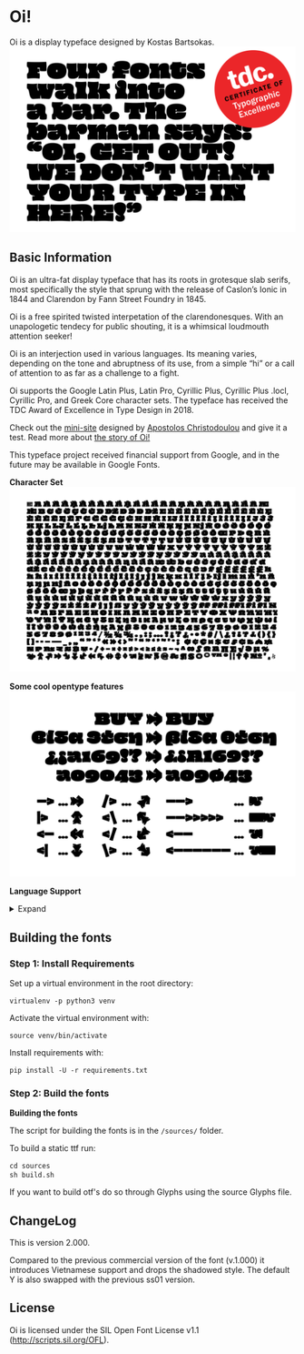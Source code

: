 # Oi!
Oi is a display typeface designed by Kostas Bartsokas.
![](documentation/Oi-Joke.png) 

## Basic Information
Oi is an ultra-fat display typeface that has its roots in grotesque slab serifs, most specifically the style that sprung with the release of Caslon’s Ionic in 1844 and Clarendon by Fann Street Foundry in 1845.

Oi is a free spirited twisted interpetation of the clarendonesques. With an unapologetic tendecy for public shouting, it is a whimsical loudmouth attention seeker!

Oi is an interjection used in various languages. Its meaning varies, depending on the tone and abruptness of its use, from a simple “hi” or a call of attention to as far as a challenge to a fight.

Oi supports the Google Latin Plus, Latin Pro, Cyrillic Plus, Cyrillic Plus .locl, Cyrillic Pro, and Greek Core character sets. The typeface has received the TDC Award of Excellence in Type Design in 2018. 

Check out the [mini-site](https://kostasbartsokas.com/oi-you-mate/) designed by [Apostolos Christodoulou](https://github.com/a7sc11u) and give it a test. Read more about [the story of Oi!](https://blog.usejournal.com/the-story-of-oi-508d7027e67b)

This typeface project received financial support from Google, and in the future may be available in Google Fonts.

**Character Set**
![](documentation/Oi-Char.png) 

**Some cool opentype features**
![](documentation/Oi-Feat.png) 

**Language Support**
<details>
<summary>Expand</summary>
<p>
Latin: Abenaki, Afaan Oromo, Afar, Afrikaans, Albanian, Alsatian, Amis, Anuta, Aragonese, Aranese, Aromanian, Arrernte, Arvanitic, Asturian, Atayal, Aymara, Azerbaijani, Bashkir, Basque, Belarusian, Bemba, Bikol, Bislama, Bosnian, Breton, Cape Verdean, Catalan, Cebuano, Chamorro, Chavacano, Chichewa, Chickasaw, Cimbrian, Cofan, Cornish, Corsican, Creek, Crimean Tatar, Croatian, Czech, Danish, Dawan, Delaware, Dholuo, Drehu, Dutch, English, Esperanto, Estonian, Faroese, Fijian, Filipino, Finnish, Folkspraak, French, Frisian, Friulian, Gagauz, Galician, Ganda, Genoese, German, Gikuyu, Gooniyandi, Greenlandic, Greenlandic Old Orthography, Guadeloupean, Gwichin, Haitian Creole, Han, Hawaiian, Hiligaynon, Hopi, Hotcak, Hungarian, Icelandic, Ido, Igbo, Ilocano, Indonesian, Interglossa, Interlingua, Irish, Istroromanian, Italian, Jamaican, Javanese, Jerriais, Kaingang, Kala Lagaw Ya, Kapampangan, Kaqchikel, Karakalpak, Karelian, Kashubian, Kikongo, Kinyarwanda, Kiribati, Kirundi, Klingon, Kurdish, Ladin, Latin, Latino Sine, Latvian, Lithuanian, Lojban, Lombard, Low Saxon, Luxembourgish, Maasai, Makhuwa, Malay, Maltese, Manx, Maori, Marquesan, Meglenoromanian, Meriam Mir, Mirandese, Mohawk, Moldovan, Montagnais, Montenegrin, Murrinhpatha, Nagamese Creole, Nahuatl, Ndebele, Neapolitan, Ngiyambaa, Niuean, Noongar, Norwegian, Novial, Occidental, Occitan, Old Icelandic, Old Norse, Oshiwambo, Ossetian, Palauan, Papiamento, Piedmontese, Polish, Portuguese, Potawatomi, Qeqchi, Quechua, Rarotongan, Romanian, Romansh, Rotokas, Sami Inari, Sami Lule, Sami Northern, Sami Southern, Samoan, Sango, Saramaccan, Sardinian, Scottish Gaelic, Serbian, Seri, Seychellois, Shawnee, Shona, Sicilian, Silesian, Slovak, Slovenian, Slovio, Somali, Sorbian Lower, Sorbian Upper, Sotho Northern, Sotho Southern, Spanish, Sranan, Sundanese, Swahili, Swazi, Swedish, Tagalog, Tahitian, Tetum, Tok Pisin, Tokelauan, Tongan, Tshiluba, Tsonga, Tswana, Tumbuka, Turkish, Turkmen, Tuvaluan, Tzotzil, Ukrainian, Uzbek, Venetian, Vepsian, Vietnamese, Volapuk, Voro, Wallisian, Walloon, Waraywaray, Warlpiri, Wayuu, Welsh, Wikmungkan, Wiradjuri, Wolof, Xavante, Xhosa, Yapese, Yindjibarndi, Zapotec, Zazaki, Zulu, Zuni
<p>
Greek: Monotonic Modern Greek.
<p>
</details>  

## Building the fonts

### Step 1: Install Requirements

Set up a virtual environment in the root directory:

```
virtualenv -p python3 venv
```

Activate the virtual environment with:

```
source venv/bin/activate
```

Install requirements with:

```
pip install -U -r requirements.txt
```

### Step 2: Build the fonts

**Building the fonts**

The script for building the fonts is in the `/sources/` folder.

To build a static ttf run:

```
cd sources
sh build.sh
```

If you want to build otf's do so through Glyphs using the source Glyphs file. 

## ChangeLog

This is version 2.000. 

Compared to the previous commercial version of the font (v.1.000) it introduces Vietnamese support and drops the shadowed style. The default Y is also swapped with the previous ss01 version.

## License

Oi is licensed under the SIL Open Font License v1.1 (<http://scripts.sil.org/OFL>).

